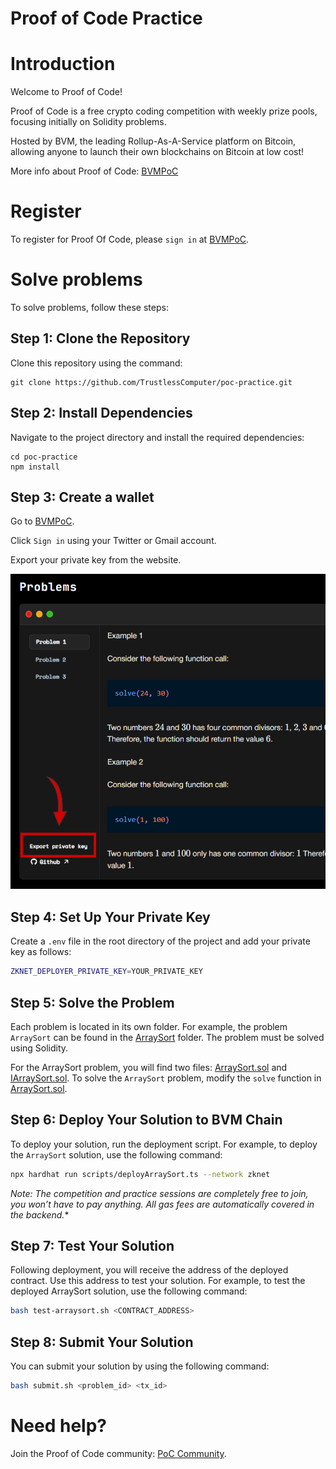 # Proof of Code Practice

# Introduction

Welcome to Proof of Code!

Proof of Code is a free crypto coding competition with weekly prize pools, focusing initially on Solidity problems.

Hosted by BVM, the leading Rollup-As-A-Service platform on Bitcoin, allowing anyone to launch their own blockchains on Bitcoin at low cost!

More info about Proof of Code: [BVMPoC](https://bvm.network/PoC)

# Register 
To register for Proof Of Code, please `sign in` at [BVMPoC](https://bvm.network/PoC).

# Solve problems
To solve problems, follow these steps:
## Step 1: Clone the Repository
Clone this repository using the command:
```
git clone https://github.com/TrustlessComputer/poc-practice.git
```
## Step 2: Install Dependencies
Navigate to the project directory and install the required dependencies:
```
cd poc-practice
npm install 
```
## Step 3: Create a wallet
Go to [BVMPoC](https://bvm.network/PoC).

Click `Sign in` using your Twitter or Gmail account.

Export your private key from the website. 

<img src="export_private_key.png" alt="Proof of Code Practice Logo" width="600"/>

## Step 4: Set Up Your Private Key
Create a `.env` file in the root directory of the project and add your private key as follows:

```bash
ZKNET_DEPLOYER_PRIVATE_KEY=YOUR_PRIVATE_KEY
```

## Step 5: Solve the Problem
Each problem is located in its own folder. For example, the problem `ArraySort` can be found in the [ArraySort](contracts/ArraySort/) folder. The problem must be solved using Solidity.

For the ArraySort problem, you will find two files: [ArraySort.sol](contracts/ArraySort/ArraySort.sol) and [IArraySort.sol](contracts/ArraySort/IArraySort.sol). To solve the `ArraySort` problem, modify the `solve` function in [ArraySort.sol](contracts/ArraySort/ArraySort.sol).

## Step 6: Deploy Your Solution to BVM Chain

To deploy your solution, run the deployment script. For example, to deploy the `ArraySort` solution, use the following command:

```bash
npx hardhat run scripts/deployArraySort.ts --network zknet
```

*Note: The competition and practice sessions are completely free to join, you won’t have to pay anything. All gas fees are automatically covered in the backend.**

## Step 7: Test Your Solution
Following deployment, you will receive the address of the deployed contract. Use this address to test your solution. For example, to test the deployed ArraySort solution, use the following command:
```bash
bash test-arraysort.sh <CONTRACT_ADDRESS>
```
## Step 8: Submit Your Solution
You can submit your solution by using the following command:
```bash
bash submit.sh <problem_id> <tx_id>
```
# Need help?
Join the Proof of Code community: [PoC Community](https://t.me/PoCBVM).